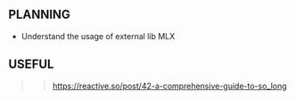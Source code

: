 ## PLANNING

- Understand the usage of external lib MLX










## USEFUL
>> https://reactive.so/post/42-a-comprehensive-guide-to-so_long